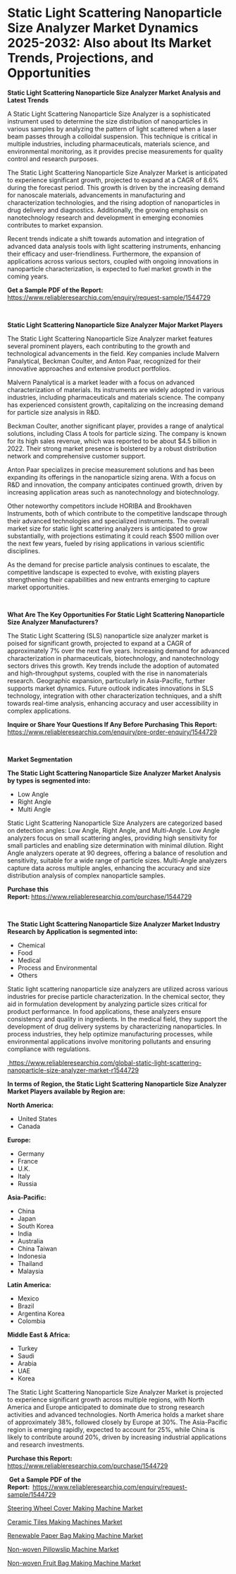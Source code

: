 <p><h1>Static Light Scattering Nanoparticle Size Analyzer Market Dynamics 2025-2032: Also about Its Market Trends, Projections, and Opportunities</h1></p><p><strong>Static Light Scattering Nanoparticle Size Analyzer Market Analysis and Latest Trends</strong></p>
<p><p>A Static Light Scattering Nanoparticle Size Analyzer is a sophisticated instrument used to determine the size distribution of nanoparticles in various samples by analyzing the pattern of light scattered when a laser beam passes through a colloidal suspension. This technique is critical in multiple industries, including pharmaceuticals, materials science, and environmental monitoring, as it provides precise measurements for quality control and research purposes.</p><p>The Static Light Scattering Nanoparticle Size Analyzer Market is anticipated to experience significant growth, projected to expand at a CAGR of 8.6% during the forecast period. This growth is driven by the increasing demand for nanoscale materials, advancements in manufacturing and characterization technologies, and the rising adoption of nanoparticles in drug delivery and diagnostics. Additionally, the growing emphasis on nanotechnology research and development in emerging economies contributes to market expansion. </p><p>Recent trends indicate a shift towards automation and integration of advanced data analysis tools with light scattering instruments, enhancing their efficacy and user-friendliness. Furthermore, the expansion of applications across various sectors, coupled with ongoing innovations in nanoparticle characterization, is expected to fuel market growth in the coming years.</p></p>
<p><strong>Get a Sample PDF of the Report:&nbsp;</strong> <a href="https://www.reliableresearchiq.com/enquiry/request-sample/1544729?utm_campaign=114&utm_medium=2&utm_source=Github&utm_content=ia&utm_term=11042025&utm_id=static-light-scattering-nanoparticle-size-analyzer">https://www.reliableresearchiq.com/enquiry/request-sample/1544729</a></p>
<p>&nbsp;</p>
<p><strong>Static Light Scattering Nanoparticle Size Analyzer Major Market Players</strong></p>
<p><p>The Static Light Scattering Nanoparticle Size Analyzer market features several prominent players, each contributing to the growth and technological advancements in the field. Key companies include Malvern Panalytical, Beckman Coulter, and Anton Paar, recognized for their innovative approaches and extensive product portfolios. </p><p>Malvern Panalytical is a market leader with a focus on advanced characterization of materials. Its instruments are widely adopted in various industries, including pharmaceuticals and materials science. The company has experienced consistent growth, capitalizing on the increasing demand for particle size analysis in R&D.</p><p>Beckman Coulter, another significant player, provides a range of analytical solutions, including Class A tools for particle sizing. The company is known for its high sales revenue, which was reported to be about $4.5 billion in 2022. Their strong market presence is bolstered by a robust distribution network and comprehensive customer support.</p><p>Anton Paar specializes in precise measurement solutions and has been expanding its offerings in the nanoparticle sizing arena. With a focus on R&D and innovation, the company anticipates continued growth, driven by increasing application areas such as nanotechnology and biotechnology.</p><p>Other noteworthy competitors include HORIBA and Brookhaven Instruments, both of which contribute to the competitive landscape through their advanced technologies and specialized instruments. The overall market size for static light scattering analyzers is anticipated to grow substantially, with projections estimating it could reach $500 million over the next few years, fueled by rising applications in various scientific disciplines. </p><p>As the demand for precise particle analysis continues to escalate, the competitive landscape is expected to evolve, with existing players strengthening their capabilities and new entrants emerging to capture market opportunities.</p></p>
<p>&nbsp;</p>
<p><strong>What Are The Key Opportunities For Static Light Scattering Nanoparticle Size Analyzer Manufacturers?</strong></p>
<p><p>The Static Light Scattering (SLS) nanoparticle size analyzer market is poised for significant growth, projected to expand at a CAGR of approximately 7% over the next five years. Increasing demand for advanced characterization in pharmaceuticals, biotechnology, and nanotechnology sectors drives this growth. Key trends include the adoption of automated and high-throughput systems, coupled with the rise in nanomaterials research. Geographic expansion, particularly in Asia-Pacific, further supports market dynamics. Future outlook indicates innovations in SLS technology, integration with other characterization techniques, and a shift towards real-time analysis, enhancing accuracy and user accessibility in complex applications.</p></p>
<p><strong>Inquire or Share Your Questions If Any Before Purchasing This Report:</strong> <a href="https://www.reliableresearchiq.com/enquiry/pre-order-enquiry/1544729?utm_campaign=114&utm_medium=2&utm_source=Github&utm_content=ia&utm_term=11042025&utm_id=static-light-scattering-nanoparticle-size-analyzer">https://www.reliableresearchiq.com/enquiry/pre-order-enquiry/1544729</a></p>
<p>&nbsp;</p>
<p><strong>Market Segmentation</strong></p>
<p><strong>The Static Light Scattering Nanoparticle Size Analyzer Market Analysis by types is segmented into:</strong></p>
<p><ul><li>Low Angle</li><li>Right Angle</li><li>Multi Angle</li></ul></p>
<p><p>Static Light Scattering Nanoparticle Size Analyzers are categorized based on detection angles: Low Angle, Right Angle, and Multi-Angle. Low Angle analyzers focus on small scattering angles, providing high sensitivity for small particles and enabling size determination with minimal dilution. Right Angle analyzers operate at 90 degrees, offering a balance of resolution and sensitivity, suitable for a wide range of particle sizes. Multi-Angle analyzers capture data across multiple angles, enhancing the accuracy and size distribution analysis of complex nanoparticle samples.</p></p>
<p><strong>Purchase this Report:&nbsp;</strong><a href="https://www.reliableresearchiq.com/purchase/1544729?utm_campaign=114&utm_medium=2&utm_source=Github&utm_content=ia&utm_term=11042025&utm_id=static-light-scattering-nanoparticle-size-analyzer">https://www.reliableresearchiq.com/purchase/1544729</a></p>
<p>&nbsp;</p>
<p><strong>The Static Light Scattering Nanoparticle Size Analyzer Market Industry Research by Application is segmented into:</strong></p>
<p><ul><li>Chemical</li><li>Food</li><li>Medical</li><li>Process and Environmental</li><li>Others</li></ul></p>
<p><p>Static light scattering nanoparticle size analyzers are utilized across various industries for precise particle characterization. In the chemical sector, they aid in formulation development by analyzing particle sizes critical for product performance. In food applications, these analyzers ensure consistency and quality in ingredients. In the medical field, they support the development of drug delivery systems by characterizing nanoparticles. In process industries, they help optimize manufacturing processes, while environmental applications involve monitoring pollutants and ensuring compliance with regulations.</p></p>
<p><a href="https://www.reliableresearchiq.com/global-static-light-scattering-nanoparticle-size-analyzer-market-r1544729?utm_campaign=114&utm_medium=2&utm_source=Github&utm_content=ia&utm_term=11042025&utm_id=static-light-scattering-nanoparticle-size-analyzer">&nbsp;https://www.reliableresearchiq.com/global-static-light-scattering-nanoparticle-size-analyzer-market-r1544729</a></p>
<p><strong>In terms of Region, the Static Light Scattering Nanoparticle Size Analyzer Market Players available by Region are:</strong></p>
<p>
    <p> <strong> North America: </strong>
        <ul>
            <li>United States</li>
            <li>Canada</li>
        </ul>
        </p> 
    <p> <strong> Europe: </strong>
        <ul>
            <li>Germany</li>
            <li>France</li>
            <li>U.K.</li>
            <li>Italy</li>
            <li>Russia</li>
        </ul>
        </p> 
    <p> <strong> Asia-Pacific: </strong>
        <ul>
            <li>China</li>
            <li>Japan</li>
            <li>South Korea</li>
            <li>India</li>
            <li>Australia</li>
            <li>China Taiwan</li>
            <li>Indonesia</li>
            <li>Thailand</li>
            <li>Malaysia</li>
        </ul>
        </p> 
    <p> <strong> Latin America: </strong>
        <ul>
            <li>Mexico</li>
            <li>Brazil</li>
            <li>Argentina Korea</li>
            <li>Colombia</li>
        </ul>
        </p> 
    <p> <strong> Middle East & Africa: </strong>
        <ul>
            <li>Turkey</li>
            <li>Saudi</li>
            <li>Arabia</li>
            <li>UAE</li>
            <li>Korea</li>
        </ul>
    </p>
    </p>
<p><p>The Static Light Scattering Nanoparticle Size Analyzer Market is projected to experience significant growth across multiple regions, with North America and Europe anticipated to dominate due to strong research activities and advanced technologies. North America holds a market share of approximately 38%, followed closely by Europe at 30%. The Asia-Pacific region is emerging rapidly, expected to account for 25%, while China is likely to contribute around 20%, driven by increasing industrial applications and research investments.</p></p>
<p><strong>Purchase this Report: </strong><a href="https://www.reliableresearchiq.com/purchase/1544729?utm_campaign=114&utm_medium=2&utm_source=Github&utm_content=ia&utm_term=11042025&utm_id=static-light-scattering-nanoparticle-size-analyzer">https://www.reliableresearchiq.com/purchase/1544729</a></p>
<p>&nbsp;<strong>Get a Sample PDF of the Report:&nbsp;&nbsp;</strong><a href="https://www.reliableresearchiq.com/enquiry/request-sample/1544729?utm_campaign=114&utm_medium=2&utm_source=Github&utm_content=ia&utm_term=11042025&utm_id=static-light-scattering-nanoparticle-size-analyzer">https://www.reliableresearchiq.com/enquiry/request-sample/1544729</a></p>
<p><strong></strong></p>
<p><p><a href="https://github.com/sgroitrieu7f/Market-Research-Report-List-1/blob/main/steering-wheel-cover-making-machine-market.md?utm_campaign=114&utm_medium=2&utm_source=Github&utm_content=ia&utm_term=11042025&utm_id=static-light-scattering-nanoparticle-size-analyzer">Steering Wheel Cover Making Machine Market</a></p><p><a href="https://github.com/donsonjupa/Market-Research-Report-List-1/blob/main/ceramic-tiles-making-machines-market.md?utm_campaign=114&utm_medium=2&utm_source=Github&utm_content=ia&utm_term=11042025&utm_id=static-light-scattering-nanoparticle-size-analyzer">Ceramic Tiles Making Machines Market</a></p><p><a href="https://github.com/paullsiskec4/Market-Research-Report-List-1/blob/main/renewable-paper-bag-making-machine-market.md?utm_campaign=114&utm_medium=2&utm_source=Github&utm_content=ia&utm_term=11042025&utm_id=static-light-scattering-nanoparticle-size-analyzer">Renewable Paper Bag Making Machine Market</a></p><p><a href="https://github.com/zhininzacher/Market-Research-Report-List-1/blob/main/non-woven-pillowslip-machine-market.md?utm_campaign=114&utm_medium=2&utm_source=Github&utm_content=ia&utm_term=11042025&utm_id=static-light-scattering-nanoparticle-size-analyzer">Non-woven Pillowslip Machine Market</a></p><p><a href="https://github.com/roehrtizonov/Market-Research-Report-List-1/blob/main/non-woven-fruit-bag-making-machine-market.md?utm_campaign=114&utm_medium=2&utm_source=Github&utm_content=ia&utm_term=11042025&utm_id=static-light-scattering-nanoparticle-size-analyzer">Non-woven Fruit Bag Making Machine Market</a></p></p>